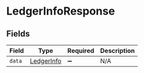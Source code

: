 # LedgerInfoResponse


## Fields

| Field                                           | Type                                            | Required                                        | Description                                     |
| ----------------------------------------------- | ----------------------------------------------- | ----------------------------------------------- | ----------------------------------------------- |
| `data`                                          | [LedgerInfo](../../models/shared/ledgerinfo.md) | :heavy_minus_sign:                              | N/A                                             |